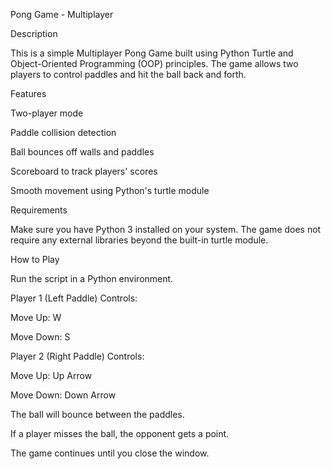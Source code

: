 Pong Game - Multiplayer

Description

This is a simple Multiplayer Pong Game built using Python Turtle and Object-Oriented Programming (OOP) principles. The game allows two players to control paddles and hit the ball back and forth.

Features

Two-player mode

Paddle collision detection

Ball bounces off walls and paddles

Scoreboard to track players' scores

Smooth movement using Python's turtle module

Requirements

Make sure you have Python 3 installed on your system. The game does not require any external libraries beyond the built-in turtle module.

How to Play

Run the script in a Python environment.

Player 1 (Left Paddle) Controls:

Move Up: W

Move Down: S

Player 2 (Right Paddle) Controls:

Move Up: Up Arrow

Move Down: Down Arrow

The ball will bounce between the paddles.

If a player misses the ball, the opponent gets a point.

The game continues until you close the window.
